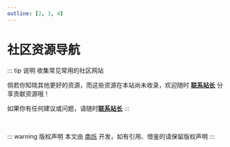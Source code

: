 ```yaml
---
outline: [2, 3, 4]
---
```

<script setup>
import { DATA } from './data/community'
</script>

# 社区资源导航

::: tip 说明
收集常见常用的社区网站

倘若你知晓其他更好的资源，而这些资源在本站尚未收录，欢迎随时 <a href='/about/'>**联系站长**</a> 分享贡献资源哦！

如果你有任何建议或问题，请随时<a href='/about/'>**联系站长**</a>
:::

<MNavLinks v-for="{title, items} in DATA" :title="title" :items="items"/>

<br />

::: warning 版权声明
本文由 [南烁](https://github.com/nanshuo0814) 开发，如有引用、借鉴的请保留版权声明
:::
